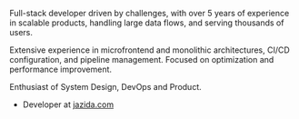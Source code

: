 
Full-stack developer driven by challenges, with over 5 years of experience in scalable products, handling large data flows, and serving thousands of users.

Extensive experience in microfrontend and monolithic architectures, CI/CD configuration, and pipeline management. Focused on optimization and performance improvement.

Enthusiast of System Design, DevOps and Product.
<br />

- Developer at [jazida.com](https://jazida.com/)

<!---
<div>
  <a href="https://github.com/matheusvdL">
  <img height="180em" src="https://github-readme-stats.vercel.app/api/top-langs/?username=matheusvdL&layout=compact&langs_count=7&theme=radical"/>
</div>
-->
